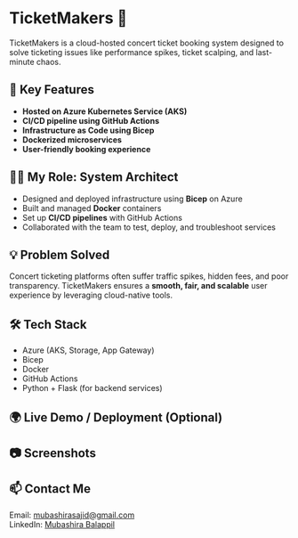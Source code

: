 # TicketMakers 🎫

TicketMakers is a cloud-hosted concert ticket booking system designed to solve ticketing issues like performance spikes, ticket scalping, and last-minute chaos.

## 🚀 Key Features
- **Hosted on Azure Kubernetes Service (AKS)**
- **CI/CD pipeline using GitHub Actions**
- **Infrastructure as Code using Bicep**
- **Dockerized microservices**
- **User-friendly booking experience**

## 👩‍💻 My Role: System Architect
- Designed and deployed infrastructure using **Bicep** on Azure
- Built and managed **Docker** containers
- Set up **CI/CD pipelines** with GitHub Actions
- Collaborated with the team to test, deploy, and troubleshoot services

## 💡 Problem Solved
Concert ticketing platforms often suffer traffic spikes, hidden fees, and poor transparency. TicketMakers ensures a **smooth, fair, and scalable** user experience by leveraging cloud-native tools.

## 🛠️ Tech Stack
- Azure (AKS, Storage, App Gateway)
- Bicep
- Docker
- GitHub Actions
- Python + Flask (for backend services)

## 🌍 Live Demo / Deployment (Optional)


## 📷 Screenshots


## 📫 Contact Me
Email: mubashirasajid@gmail.com  
LinkedIn: [Mubashira Balappil](https://www.linkedin.com/in/mubashira-balappil-7a65a235b/)
